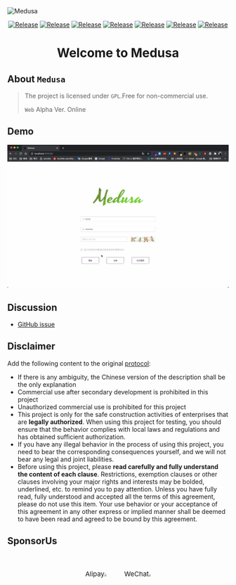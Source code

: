 <img src="https://github.com/Ascotbe/Medusa/blob/master/Medusa.png?raw=true" width="1500" alt="Medusa" /> 

<p align="center">
    <a href="https://github.com/Ascotbe/Medusa"><img alt="Release" src="https://img.shields.io/badge/Ascotbe-Medusa-green"></a>
    <a href="https://github.com/Ascotbe/Medusa"><img alt="Release" src="https://img.shields.io/github/repo-size/Ascotbe/Medusa"></a>
    <a href="https://github.com/Ascotbe/Medusa"><img alt="Release" src="https://img.shields.io/badge/python-3.7+-blueviolet"></a>
    <a href="https://github.com/Ascotbe/Medusa"><img alt="Release" src="https://visitor-badge.glitch.me/badge?page_id=https://github.com/Ascotbe/Medusa/README.md"></a>
    <a href="https://github.com/Ascotbe/Medusa"><img alt="Release" src="https://img.shields.io/badge/Version-1.0-red"></a>
    <a href="https://github.com/Ascotbe/Medusa"><img alt="Release" src="https://img.shields.io/badge/LICENSE-GPL-ff69b4"></a>
	<a href="https://github.com/ascotbe/Medusa/stargazers"><img alt="Release" src="https://img.shields.io/github/stars/ascotbe/Medusa.svg"></a>
</p>

<h1 align="center" >Welcome to Medusa</h1>

## About `Medusa`

> The project is licensed under `GPL`.Free for non-commercial use.
>
> `Web` Alpha Ver. Online


## Demo

<img alt="Release" src="https://github.com/Ascotbe/Image/blob/master/Medusa/web_demo.gif?raw=true"  >


## Discussion


- [GitHub issue](https://github.com/Ascotbe/Medusa/issues)

## Disclaimer

Add the following content to the original [protocol](https://github.com/Ascotbe/Medusa/blob/master/LICENSE):

- If there is any ambiguity, the Chinese version of the description shall be the only explanation
- Commercial use after secondary development is prohibited in this project 
- Unauthorized commercial use is prohibited for this project
- This project is only for the safe construction activities of enterprises that are **legally authorized**. When using this project for testing, you should ensure that the behavior complies with local laws and regulations and has obtained sufficient authorization.
- If you have any illegal behavior in the process of using this project, you need to bear the corresponding consequences yourself, and we will not bear any legal and joint liabilities.
- Before using this project, please **read carefully and fully understand the content of each clause**. Restrictions, exemption clauses or other clauses involving your major rights and interests may be bolded, underlined, etc. to remind you to pay attention. Unless you have fully read, fully understood and accepted all the terms of this agreement, please do not use this item. Your use behavior or your acceptance of this agreement in any other express or implied manner shall be deemed to have been read and agreed to be bound by this agreement.

## SponsorUs

<div style="justify-content:center;display:flex"><p  align="center" style="font-size:15px;padding:20px;">Alipay<img style="zoom:33%;"  style="padding:20px;" src='https://github.com/Ascotbe/Medusa/blob/master/Vue/src/assets/Alipay.jpeg?raw=true'></p><p  align="center" style="font-size:15px;padding:20px;">WeChat<img style="zoom:27%;"  style="padding:20px;" src='https://github.com/Ascotbe/Medusa/blob/master/Vue/src/assets/WeChat.jpeg?raw=true'></p></div>